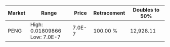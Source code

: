 | Market | Range | Price| Retracement | Doubles to 50% |
| --- | --- | --- | --- | --- |
| PENG | High: 0.01809866<br />Low: 7.0E-7 | 7.0E-7 | 100.00 % | 12,928.11 |
